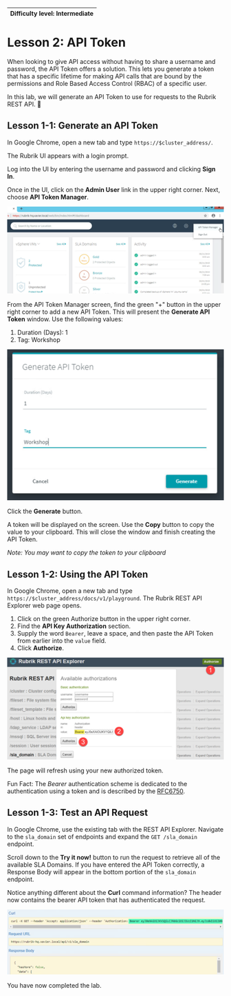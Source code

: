 | Difficulty level: Intermediate |
| --- |

# Lesson 2: API Token

When looking to give API access without having to share a username and password, the API Token offers a solution. This lets you generate a token that has a specific lifetime for making API calls that are bound by the permissions and Role Based Access Control (RBAC) of a specific user.

In this lab, we will generate an API Token to use for requests to the Rubrik REST API.

## Lesson 1-1: Generate an API Token

In Google Chrome, open a new tab and type `https://$cluster_address/`. 

The Rubrik UI appears with a login prompt.

Log into the UI by entering the username and password and clicking **Sign In**.

Once in the UI, click on the **Admin User** link in the upper right corner. Next, choose **API Token Manager**.

![API Token Manager](img/image2-1.png)

From the API Token Manager screen, find the green "+" button in the upper right corner to add a new API Token. This will present the **Generate API Token** window. Use the following values:

1. Duration (Days): 1
1. Tag: Workshop

![API Token Manager](img/image2-2.png)

Click the **Generate** button.

A token will be displayed on the screen. Use the **Copy** button to copy the value to your clipboard. This will close the window and finish creating the API Token.

*Note: You may want to copy the token to your clipboard*

## Lesson 1-2: Using the API Token

In Google Chrome, open a new tab and type `https://$cluster_address/docs/v1/playground`.
The Rubrik REST API Explorer web page opens.

1. Click on the green Authorize button in the upper right corner.
1. Find the **API Key Authorization** section.
2. Supply the word `Bearer`, leave a space, and then paste the API Token from earlier into the `value` field.
3. Click **Authorize**.

![API Token Manager](img/image2-3.png)

The page will refresh using your new authorized token.

Fun Fact: The *Bearer* authentication scheme is dedicated to the authentication using a token and is described by the [RFC6750](https://tools.ietf.org/html/rfc6750).

## Lesson 1-3: Test an API Request

In Google Chrome, use the existing tab with the REST API Explorer. Navigate to the `sla_domain` set of endpoints and expand the `GET /sla_domain` endpoint.

Scroll down to the **Try it now!** button to run the request to retrieve all of the available SLA Domains. If you have entered the API Token correctly, a Response Body will appear in the bottom portion of the `sla_domain` endpoint.

Notice anything different about the **Curl** command information? The header now contains the bearer API token that has authenticated the request.

![API Token Manager](img/image2-4.png)

You have now completed the lab.
